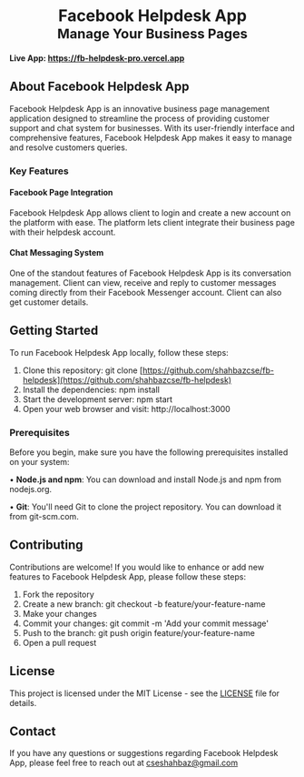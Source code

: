 <h1 align="center">Facebook Helpdesk App</br><sub align="center">Manage Your Business Pages</sub></h1>

#### Live App: https://fb-helpdesk-pro.vercel.app

## About Facebook Helpdesk App

Facebook Helpdesk App is an innovative business page management application designed to streamline the process of providing customer support and chat system for businesses. With its user-friendly interface and comprehensive features, Facebook Helpdesk App makes it easy to manage and resolve customers queries.

### Key Features

#### Facebook Page Integration
Facebook Helpdesk App allows client to login and create a new account on the platform with ease. The platform lets client integrate their business page with their helpdesk account.

#### Chat Messaging System
One of the standout features of Facebook Helpdesk App is its conversation management. Client can view, receive and reply to customer messages coming directly from their Facebook Messenger account. Client can also get customer details.

## Getting Started

To run Facebook Helpdesk App locally, follow these steps:

1. Clone this repository: git clone [https://github.com/shahbazcse/fb-helpdesk](https://github.com/shahbazcse/fb-helpdesk)
2. Install the dependencies: npm install
3. Start the development server: npm start
4. Open your web browser and visit: http://localhost:3000

### Prerequisites

Before you begin, make sure you have the following prerequisites installed on your system:

• **Node.js and npm**: You can download and install Node.js and npm from nodejs.org.

• **Git**: You'll need Git to clone the project repository. You can download it from git-scm.com.

## Contributing

Contributions are welcome! If you would like to enhance or add new features to Facebook Helpdesk App, please follow these steps:

1. Fork the repository
2. Create a new branch: git checkout -b feature/your-feature-name
3. Make your changes
4. Commit your changes: git commit -m 'Add your commit message'
5. Push to the branch: git push origin feature/your-feature-name
6. Open a pull request

## License

This project is licensed under the MIT License - see the [LICENSE](https://opensource.org/license/mit/) file for details.

## Contact
If you have any questions or suggestions regarding Facebook Helpdesk App, please feel free to reach out at cseshahbaz@gmail.com
